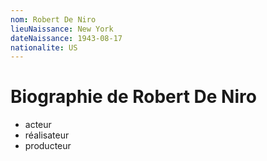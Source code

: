 ```yaml
---
nom: Robert De Niro
lieuNaissance: New York
dateNaissance: 1943-08-17
nationalite: US
---
```


# Biographie de Robert De Niro

- acteur
- réalisateur
- producteur
